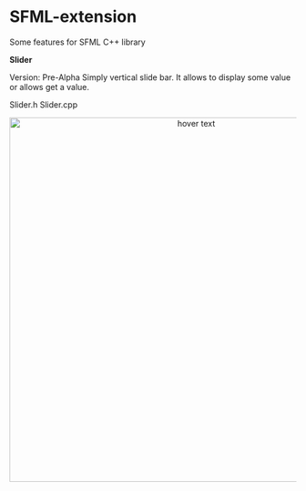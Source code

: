 # SFML-extension
Some features for SFML C++ library


<b>Slider</b>

Version: Pre-Alpha
Simply vertical slide bar. It allows to display some value or allows get a value.

Slider.h
Slider.cpp


<p align="center">
  <img src="https://i.imgur.com/ImUQIkV.gif" width="640" title="hover text">
</p>

